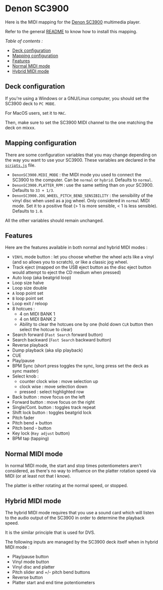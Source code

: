 # Denon SC3900

Here is the MIDI mapping for the [Denon SC3900](https://www.youtube.com/watch?v=jQY0YkwT-E8)
multimedia player.

Refer to the general [README](/README.md) to know how to install this mapping.

*Table of contents :*

- [Deck configuration](#deck-configuration)
- [Mapping configuration](#mapping-configuration)
- [Features](#features)
- [Normal MIDI mode](#normal-midi-mode)
- [Hybrid MIDI mode](#hybrid-midi-mode)

## Deck configuration

If you're using a Windows or a GNU/Linux computer, you should set the SC3900
deck to `PC MODE`.

For MacOS users, set it to `MAC`.

Then, make sure to set the SC3900 MIDI channel to the one matching the deck on
mixxx.

## Mapping configuration

There are some configuration variables that you may change depending on the
way you want to use your SC3900.
These variables are declared in the [`scripts.js`](./scripts.js) file.

- `DenonSC3900.MIDI_MODE` : the MIDI mode you used to connect the SC3900 to the
computer. Can be `normal` or `hybrid`. Defaults to `normal`.
- `DenonSC3900.PLATTER_RPM` : use the same setting than on your SC3900.
Defaults to `33 + 1/3`.
- `DenonSC3900.JOG_WHEEL_PITCH_BEND_SENSIBILITY` : the sensibility of the vinyl
disc when used as a jog wheel. Only considered in `normal` MIDI mode. Set it to
a positive float (> 1 is more sensible, < 1 is less sensible). Defaults to
`1.0`.

All the other variables should remain unchanged.

## Features

Here are the features available in both normal and hybrid MIDI modes :

- `VINYL` mode button : let you choose whether the wheel acts like a vinyl
(and so allows you to scratch), or like a classic jog wheel.
- Track eject (mapped on the USB eject button as the disc eject button would
attempt to eject the CD medium when pressed)
- Auto loop (aka beatgrid loop)
- Loop size halve
- Loop size double
- `A` loop point set
- `B` loop point set
- Loop exit / reloop
- 8 hotcues :
    - 4 on MIDI BANK 1
    - 4 on MIDI BANK 2
    - Ability to clear the hotcues one by one (hold down `CLR` button then
select the hotcue to clear)
- Search forward (`Fast Search` forward button)
- Search backward (`Fast Search` backward button)
- Reverse playback
- Dump playback (aka slip playback)
- CUE
- Play/pause
- BPM Sync (short press toggles the sync, long press set the deck as sync
master)
- Select knob :
    - counter clock wise : move selection up
    - clock wise : move selection down
    - pressed : select highlighted row
- Back button : move focus on the left
- Forward button : move focus on the right
- Single/Cont. button : toggles track repeat
- Shift lock button : toggles beatgrid lock
- Pitch fader
- Pitch bend + button
- Pitch bend - button
- Key lock (`Key adjust` button)
- BPM tap (tapping)

## Normal MIDI mode

In normal MIDI mode, the start and stop times potentiometers aren't considered,
as there's no way to influence on the platter rotation speed via MIDI (or at
least not that I know).

The platter is either rotating at the normal speed, or stopped.

## Hybrid MIDI mode

The hybrid MIDI mode requires that you use a sound card which will listen to
the audio output of the SC3900 in order to determine the playback speed.

It is the similar principle that is used for DVS.

The following inputs are managed by the SC3900 deck itself when in hybrid MIDI
mode :

- Play/pause button
- Vinyl mode button
- Vinyl disc and platter
- Pitch slider and +/- pitch bend buttons
- Reverse button
- Platter start and end time potentiometers
